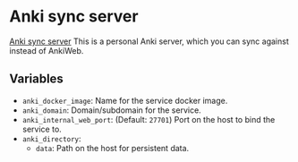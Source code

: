 # Anki sync server

[Anki sync server](https://github.com/tsudoko/anki-sync-server) This is a
personal Anki server, which you can sync against instead of AnkiWeb.

## Variables

* `anki_docker_image`: Name for the service docker image.
* `anki_domain`: Domain/subdomain for the service.
* `anki_internal_web_port`: (Default: `27701`) Port on the host to bind the
   service to.
* `anki_directory`:
   * `data`: Path on the host for persistent data.
